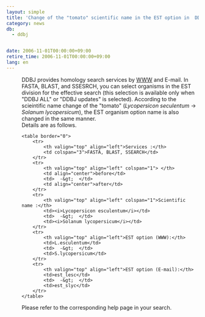 ```yaml
---
layout: simple
title: 'Change of the "tomato" scientific name in the EST option in  DDBJ homology search '
category: news
db:
  - ddbj


date: 2006-11-01T00:00:00+09:00
retire_time: 2006-11-01T00:00:00+09:00
lang: en
---
```


<html>
<dd>DDBJ provides homology search services by <a href="/services-e.html">WWW</a> and E-mail. In FASTA, BLAST, and SSESRCH, you can select organisms in the EST division for the effective search (this selection is available only when "DDBJ ALL" or "DDBJ updates" is selected). According to the scieintific name change of the "tomato" (<i>Lycopersicon seculentum</i> -&gt; <i>Solanum lycopersicum</i>), the EST organism option name is also changed in the same manner.
<dd>Details are as follows.
<dd>

    <table border="0">
        <tr>
            <th valign="top" align="left">Services :</th>
            <td colspan="3">FASTA, BLAST, SSEARCH</td>
        </tr>
        <tr>
            <th valign="top" align="left" colspan="1"> </th>
            <td align="center">before</td>
            <td>  -&gt;  </td>
            <td align="center">after</td>
        </tr>
        <tr>
            <th valign="top" align="left" colspan="1">Scientific name :</th>
            <td><i>Lycopersicon esculentum</i></td>
            <td>  -&gt;  </td>
            <td><i>Solanum lycopersicum</i></td>
        </tr>
        <tr>
            <th valign="top" align="left">EST option (WWW):</th>
            <td>L.esculentum</td>
            <td>  -&gt;  </td>
            <td>S.lycopersicum</td>
        </tr>
        <tr>
            <th valign="top" align="left">EST option (E-mail):</th>
            <td>est_lesc</td>
            <td>  -&gt;  </td>
            <td>est_slyc</td>
        </tr>
    </table>
<dd>Please refer to the corresponding help page in your search.</dd>
</dd>
</dd>
</dd>
</html>
